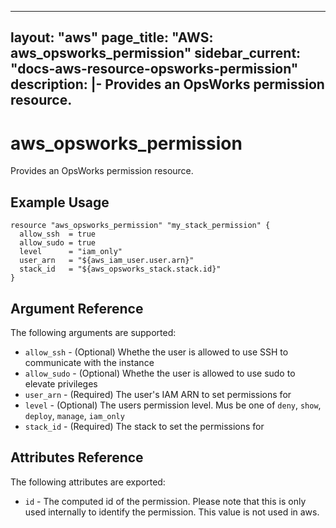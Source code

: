---
layout: "aws"
page_title: "AWS: aws_opsworks_permission"
sidebar_current: "docs-aws-resource-opsworks-permission"
description: |-
  Provides an OpsWorks permission resource.
-------------------------------------------

# aws\_opsworks\_permission

Provides an OpsWorks permission resource.

## Example Usage

```
resource "aws_opsworks_permission" "my_stack_permission" {
  allow_ssh  = true
  allow_sudo = true
  level      = "iam_only"
  user_arn   = "${aws_iam_user.user.arn}"  
  stack_id   = "${aws_opsworks_stack.stack.id}"
}
```

## Argument Reference

The following arguments are supported:

* `allow_ssh` - (Optional) Whethe the user is allowed to use SSH to communicate with the instance
* `allow_sudo` - (Optional) Whethe the user is allowed to use sudo to elevate privileges
* `user_arn` - (Required) The user's IAM ARN to set permissions for
* `level` - (Optional) The users permission level. Mus be one of `deny`, `show`, `deploy`, `manage`, `iam_only` 
* `stack_id` - (Required) The stack to set the permissions for 

## Attributes Reference

The following attributes are exported:

* `id` - The computed id of the permission. Please note that this is only used internally to identify the permission. This value is not used in aws.
